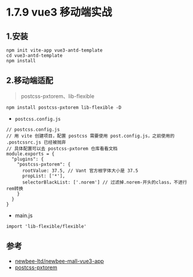 # 1.7.9 vue3 移动端实战

## 1.安装

```
npm init vite-app vue3-antd-template
cd vue3-antd-template
npm install
```

## 2.移动端适配

>postcss-pxtorem、lib-flexible

```
npm install postcss-pxtorem lib-flexible -D

```

- `postcss.config.js`

```
// postcss.config.js
// 用 vite 创建项目，配置 postcss 需要使用 post.config.js，之前使用的 .postcssrc.js 已经被抛弃
// 具体配置可以去 postcss-pxtorem 仓库看看文档
module.exports = {
  "plugins": {
    "postcss-pxtorem": {
      rootValue: 37.5, // Vant 官方根字体大小是 37.5
      propList: ['*'],
      selectorBlackList: ['.norem'] // 过滤掉.norem-开头的class，不进行rem转换
    }
  }
}
```
- main.js
```
import 'lib-flexible/flexible'
```


## 参考
- [newbee-ltd/newbee-mall-vue3-app](https://github.com/newbee-ltd/newbee-mall-vue3-app)
- [postcss-pxtorem](https://github.com/cuth/postcss-pxtorem)
